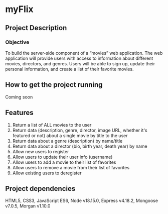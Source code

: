 # myFlix

## Project Description
### Objective
To build the server-side component of a “movies” web application. The web
application will provide users with access to information about different
movies, directors, and genres. Users will be able to sign up, update their
personal information, and create a list of their favorite movies.


## How to get the project running
Coming soon

## Features
1. Return a list of ALL movies to the user
2. Return data (description, genre, director, image URL, whether it's featured or not) about a single movie by title to the user
3. Return data about a genre (description) by name/title
4. Return data about a director (bio, birth year, death year) by name
5. Allow new users to register
6. Allow users to update their user info (username)
7. Allow users to add a movie to their list of favorites
8. Allow users to remove a movie from their list of favorites
9. Allow existing users to deregister

## Project dependencies 
HTML5, CSS3, JavaScript ES6, Node v18.15.0, Express v4.18.2, Mongoose v7.0.5, Morgan v1.10.0